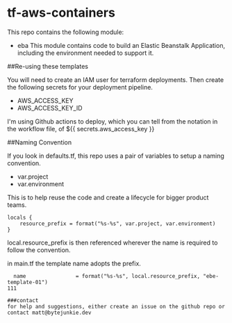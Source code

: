 
# tf-aws-containers

This repo contains the following module:

- eba
This module contains code to build an Elastic Beanstalk Application, including the environment needed to support it. 

##Re-using these templates

You will need to create an IAM user for terraform deployments. 
Then create the following secrets for your deployment pipeline. 
* AWS_ACCESS_KEY
* AWS_ACCESS_KEY_ID

I'm using Github actions to deploy, which you can tell from the notation in the workflow file, of ${{ secrets.aws_access_key }}

##Naming Convention

If you look in defaults.tf, this repo uses a pair of variables to setup a naming convention. 

- var.project
- var.environment

This is to help reuse the code and create a lifecycle for bigger product teams.

```HCL
locals {
    resource_prefix = format("%s-%s", var.project, var.environment)
}
```

local.resource_prefix is then referenced wherever the name is required to follow the convention.

in main.tf the template name adopts the prefix.

```HCL
  name                = format("%s-%s", local.resource_prefix, "ebe-template-01")
111

###contact
for help and suggestions, either create an issue on the github repo or contact matt@bytejunkie.dev

